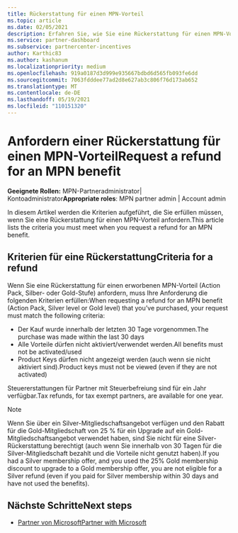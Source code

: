 ```yaml
---
title: Rückerstattung für einen MPN-Vorteil
ms.topic: article
ms.date: 02/05/2021
description: Erfahren Sie, wie Sie eine Rückerstattung für einen MPN-Vorteil anfordern und welche Kriterien erfüllt sein müssen.
ms.service: partner-dashboard
ms.subservice: partnercenter-incentives
author: Karthic83
ms.author: kashanum
ms.localizationpriority: medium
ms.openlocfilehash: 919a0187d3d999e935667bdbd6d565fb093fe6dd
ms.sourcegitcommit: 7063fdddee77ad2d8e627ab3c806f76d173ab652
ms.translationtype: MT
ms.contentlocale: de-DE
ms.lasthandoff: 05/19/2021
ms.locfileid: "110151320"
---
```

# <a name="request-a-refund-for-an-mpn-benefit"></a><span data-ttu-id="56185-103">Anfordern einer Rückerstattung für einen MPN-Vorteil</span><span class="sxs-lookup"><span data-stu-id="56185-103">Request a refund for an MPN benefit</span></span>

<span data-ttu-id="56185-104">**Geeignete Rollen:** MPN-Partneradministrator| Kontoadministrator</span><span class="sxs-lookup"><span data-stu-id="56185-104">**Appropriate roles**: MPN partner admin | Account admin</span></span>

<span data-ttu-id="56185-105">In diesem Artikel werden die Kriterien aufgeführt, die Sie erfüllen müssen, wenn Sie eine Rückerstattung für einen MPN-Vorteil anfordern.</span><span class="sxs-lookup"><span data-stu-id="56185-105">This article lists the criteria you must meet when you request a refund for an MPN benefit.</span></span>

## <a name="criteria-for-a-refund"></a><span data-ttu-id="56185-106">Kriterien für eine Rückerstattung</span><span class="sxs-lookup"><span data-stu-id="56185-106">Criteria for a refund</span></span>
<span data-ttu-id="56185-107">Wenn Sie eine Rückerstattung für einen erworbenen MPN-Vorteil (Action Pack, Silber- oder Gold-Stufe) anfordern, muss Ihre Anforderung die folgenden Kriterien erfüllen:</span><span class="sxs-lookup"><span data-stu-id="56185-107">When requesting a refund for an MPN benefit (Action Pack, Silver level or Gold level) that you’ve purchased, your request must match the following criteria:</span></span>

- <span data-ttu-id="56185-108">Der Kauf wurde innerhalb der letzten 30 Tage vorgenommen.</span><span class="sxs-lookup"><span data-stu-id="56185-108">The purchase was made within the last 30 days</span></span>
- <span data-ttu-id="56185-109">Alle Vorteile dürfen nicht aktiviert/verwendet werden.</span><span class="sxs-lookup"><span data-stu-id="56185-109">All benefits must not be activated/used</span></span>
- <span data-ttu-id="56185-110">Product Keys dürfen nicht angezeigt werden (auch wenn sie nicht aktiviert sind).</span><span class="sxs-lookup"><span data-stu-id="56185-110">Product keys must not be viewed (even if they are not activated)</span></span>

<span data-ttu-id="56185-111">Steuererstattungen für Partner mit Steuerbefreiung sind für ein Jahr verfügbar.</span><span class="sxs-lookup"><span data-stu-id="56185-111">Tax refunds, for tax exempt partners, are available for one year.</span></span>

>[!NOTE]
><span data-ttu-id="56185-112">Wenn Sie über ein Silver-Mitgliedschaftsangebot verfügen und den Rabatt für die Gold-Mitgliedschaft von 25 % für ein Upgrade auf ein Gold-Mitgliedschaftsangebot verwendet haben, sind Sie nicht für eine Silver-Rückerstattung berechtigt (auch wenn Sie innerhalb von 30 Tagen für die Silver-Mitgliedschaft bezahlt und die Vorteile nicht genutzt haben).</span><span class="sxs-lookup"><span data-stu-id="56185-112">If you had a Silver membership offer, and you used the 25% Gold membership discount to upgrade to a Gold membership offer, you are not eligible for a Silver refund (even if you paid for Silver membership within 30 days and have not used the benefits).</span></span>

## <a name="next-steps"></a><span data-ttu-id="56185-113">Nächste Schritte</span><span class="sxs-lookup"><span data-stu-id="56185-113">Next steps</span></span>

- [<span data-ttu-id="56185-114">Partner von Microsoft</span><span class="sxs-lookup"><span data-stu-id="56185-114">Partner with Microsoft</span></span>](mpn-overview.md)
